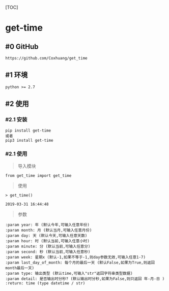 
[TOC]


# get-time

## #0 GitHub

```
https://github.com/Coxhuang/get_time
```

## #1 环境

```
python >= 2.7
```

## #2 使用 

### #2.1 安装

```
pip install get-time
或者
pip3 install get-time
```

### #2.1 使用


> 导入模块

```
from get_time import get_time
```

> 使用

```
> get_time()

2019-03-31 16:44:48
```

> 参数

```
:param year: 年 (默认今年,可输入任意年份)
:param month: 月 (默认当月,可输入任意月份)
:param day: 天 (默认今天,可输入任意天数)
:param hour: 时 (默认当前,可输入任意小时)
:param minute: 分 (默认当前,可输入任意分)
:param second: 秒 (默认当前,可输入任意秒)
:param week: 星期x (默认-1,如果不等于-1,则day参数无效,可输入任意1-7)
:param last_day_of_month: 每个月的最后一天 (默认False,如果为True,则返回month最后一天)
:param type: 输出类型 (默认time,可输入"str"返回字符串类型数据)
:param detail: 是否输出时分秒? (默认输出时分秒,如果为False,则只返回 年-月-日 )
:return: time (type datetime / str)
```




